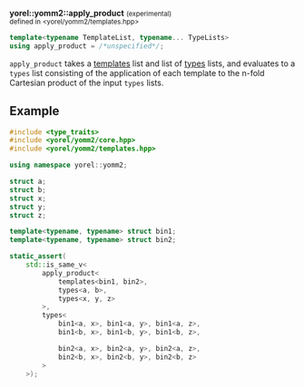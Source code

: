 

**yorel::yomm2::apply_product** <small>(experimental)</small><br>
<sub>defined in <yorel/yomm2/templates.hpp></sub><br/>

```c++
template<typename TemplateList, typename... TypeLists>
using apply_product = /*unspecified*/;
```

`apply_product` takes a [templates](/yomm2/reference/templates.html) list and list of [types](/yomm2/reference/types.html) lists, and
evaluates to a `types` list consisting of the application of each template to
the n-fold Cartesian product of the input `types` lists.

## Example


```c++
#include <type_traits>
#include <yorel/yomm2/core.hpp>
#include <yorel/yomm2/templates.hpp>

using namespace yorel::yomm2;

struct a;
struct b;
struct x;
struct y;
struct z;

template<typename, typename> struct bin1;
template<typename, typename> struct bin2;

static_assert(
    std::is_same_v<
        apply_product<
            templates<bin1, bin2>,
            types<a, b>,
            types<x, y, z>
        >,
        types<
            bin1<a, x>, bin1<a, y>, bin1<a, z>,
            bin1<b, x>, bin1<b, y>, bin1<b, z>,

            bin2<a, x>, bin2<a, y>, bin2<a, z>,
            bin2<b, x>, bin2<b, y>, bin2<b, z>
        >
    >);
```
